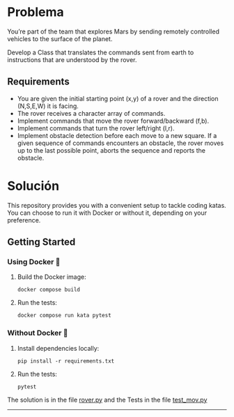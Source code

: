 # Problema

You’re part of the team that explores Mars by sending remotely controlled vehicles to the surface of the planet.

Develop a Class that translates the commands sent from earth to instructions that are understood by the rover.

## Requirements

- You are given the initial starting point (x,y) of a rover and the direction (N,S,E,W) it is facing.
- The rover receives a character array of commands.
- Implement commands that move the rover forward/backward (f,b).
- Implement commands that turn the rover left/right (l,r).
- Implement obstacle detection before each move to a new square. If a given sequence of commands encounters an obstacle, the rover moves up to the last possible point, aborts the sequence and reports the obstacle.

# Solución

This repository provides you with a convenient setup to tackle coding katas. You can choose to run it with Docker or without it, depending on your preference.

## Getting Started

### Using Docker 🐳

1. Build the Docker image:
   ```
   docker compose build
   ```

2. Run the tests:
   ```
   docker compose run kata pytest
   ```

### Without Docker 🚀

1. Install dependencies locally:
   ```
   pip install -r requirements.txt  
   ```

2. Run the tests:
   ```
   pytest
   ```

The solution is in the file [rover.py](https://github.com/m4ty4s28/rover/blob/main/src/rover.py) and the Tests in the file [test_mov.py](https://github.com/m4ty4s28/rover/blob/main/src/test/test_mov.py)
____________
